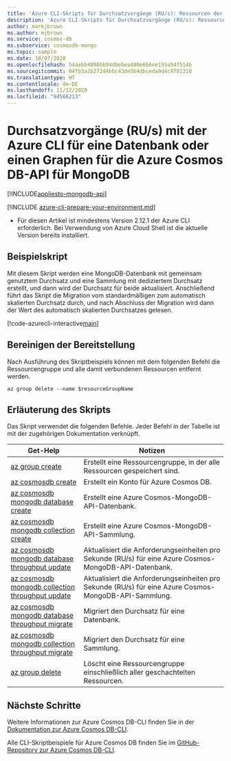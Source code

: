 ```yaml
---
title: 'Azure CLI-Skripts für Durchsatzvorgänge (RU/s): Ressourcen der Azure Cosmos DB-API für MongoDB'
description: 'Azure CLI-Skripts für Durchsatzvorgänge (RU/s): Ressourcen der Azure Cosmos DB-API für MongoDB'
author: markjbrown
ms.author: mjbrown
ms.service: cosmos-db
ms.subservice: cosmosdb-mongo
ms.topic: sample
ms.date: 10/07/2020
ms.openlocfilehash: 54aebb48986b94dbebea400e6b6ee155a54f514b
ms.sourcegitcommit: 04fb3a2b272d4bbc43de5b4dbceda9d4c9701310
ms.translationtype: HT
ms.contentlocale: de-DE
ms.lasthandoff: 11/12/2020
ms.locfileid: "94566213"
---
```

# <a name="throughput-rus-operations-with-azure-cli-for-a-database-or-graph-for-azure-cosmos-db-api-for-mongodb"></a>Durchsatzvorgänge (RU/s) mit der Azure CLI für eine Datenbank oder einen Graphen für die Azure Cosmos DB-API für MongoDB
[!INCLUDE[appliesto-mongodb-api](../../../includes/appliesto-mongodb-api.md)]

[!INCLUDE [azure-cli-prepare-your-environment.md](../../../../../includes/azure-cli-prepare-your-environment.md)]

- Für diesen Artikel ist mindestens Version 2.12.1 der Azure CLI erforderlich. Bei Verwendung von Azure Cloud Shell ist die aktuelle Version bereits installiert.

## <a name="sample-script"></a>Beispielskript

Mit diesem Skript werden eine MongoDB-Datenbank mit gemeinsam genutztem Durchsatz und eine Sammlung mit dediziertem Durchsatz erstellt, und dann wird der Durchsatz für beide aktualisiert. Anschließend führt das Skript die Migration vom standardmäßigen zum automatisch skalierten Durchsatz durch, und nach Abschluss der Migration wird dann der Wert des automatisch skalierten Durchsatzes gelesen.

[!code-azurecli-interactive[main](../../../../../cli_scripts/cosmosdb/mongodb/throughput.sh "Throughput operations for Azure Cosmos DB API for MongoDB.")]

## <a name="clean-up-deployment"></a>Bereinigen der Bereitstellung

Nach Ausführung des Skriptbeispiels können mit dem folgenden Befehl die Ressourcengruppe und alle damit verbundenen Ressourcen entfernt werden.

```azurecli-interactive
az group delete --name $resourceGroupName
```

## <a name="script-explanation"></a>Erläuterung des Skripts

Das Skript verwendet die folgenden Befehle. Jeder Befehl in der Tabelle ist mit der zugehörigen Dokumentation verknüpft.

| Get-Help | Notizen |
|---|---|
| [az group create](/cli/azure/group#az-group-create) | Erstellt eine Ressourcengruppe, in der alle Ressourcen gespeichert sind. |
| [az cosmosdb create](/cli/azure/cosmosdb#az-cosmosdb-create) | Erstellt ein Konto für Azure Cosmos DB. |
| [az cosmosdb mongodb database create](/cli/azure/cosmosdb/mongodb/database#az-cosmosdb-mongodb-database-create) | Erstellt eine Azure Cosmos-MongoDB-API-Datenbank. |
| [az cosmosdb mongodb collection create](/cli/azure/cosmosdb/mongodb/collection#az-cosmosdb-mongodb-collection-create) | Erstellt eine Azure Cosmos-MongoDB-API-Sammlung. |
| [az cosmosdb mongodb database throughput update](/cli/azure/cosmosdb/mongodb/database/throughput#az-cosmosdb-mongodb-database-throughput-update) | Aktualisiert die Anforderungseinheiten pro Sekunde (RU/s) für eine Azure Cosmos-MongoDB-API-Datenbank. |
| [az cosmosdb mongodb collection throughput update](/cli/azure/cosmosdb/mongodb/collection/throughput#az-cosmosdb-mongodb-collection-throughput-update) | Aktualisiert die Anforderungseinheiten pro Sekunde (RU/s) für eine Azure Cosmos-MongoDB-API-Sammlung. |
| [az cosmosdb mongodb database throughput migrate](/cli/azure/cosmosdb/mongodb/database/throughput#az-cosmosdb-mongodb-database-throughput-migrate) | Migriert den Durchsatz für eine Datenbank. |
| [az cosmosdb mongodb collection throughput migrate](/cli/azure/cosmosdb/mongodb/collection/throughput#az-cosmosdb-mongodb-collection-throughput-migrate) | Migriert den Durchsatz für eine Sammlung. |
| [az group delete](/cli/azure/resource#az-resource-delete) | Löscht eine Ressourcengruppe einschließlich aller geschachtelten Ressourcen. |

## <a name="next-steps"></a>Nächste Schritte

Weitere Informationen zur Azure Cosmos DB-CLI finden Sie in der [Dokumentation zur Azure Cosmos DB-CLI](/cli/azure/cosmosdb).

Alle CLI-Skriptbeispiele für Azure Cosmos DB finden Sie im [GitHub-Repository zur Azure Cosmos DB-CLI](https://github.com/Azure-Samples/azure-cli-samples/tree/master/cosmosdb).
